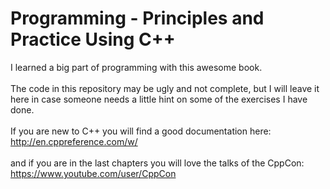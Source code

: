 # Programming - Principles and Practice Using C++ 
I learned a big part of programming with this awesome book. <br><br>
The code in this repository may be ugly and not complete, but I will leave it here in case someone needs a little hint on some of the exercises I have done. <br><br>
If you are new to C++ you will find a good documentation here: <br>
http://en.cppreference.com/w/
<br><br>
and if you are in the last chapters you will love the talks of the CppCon:<br>
https://www.youtube.com/user/CppCon

